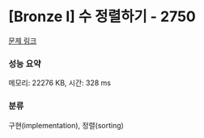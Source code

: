 # [Bronze I] 수 정렬하기 - 2750 

[문제 링크](https://www.acmicpc.net/problem/2750) 

### 성능 요약

메모리: 22276 KB, 시간: 328 ms

### 분류

구현(implementation), 정렬(sorting)

